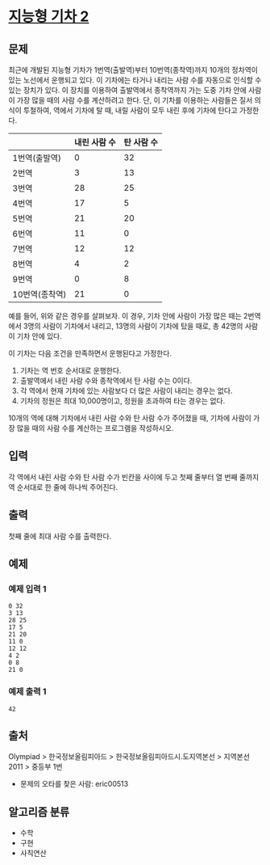 # [지능형 기차 2](https://www.acmicpc.net/problem/2460)

## 문제

최근에 개발된 지능형 기차가 1번역(출발역)부터 10번역(종착역)까지 10개의 정차역이 있는 노선에서 운행되고 있다. 이 기차에는 타거나 내리는 사람 수를 자동으로 인식할 수 있는 장치가 있다. 이 장치를 이용하여 출발역에서 종착역까지 가는 도중 기차 안에 사람이 가장 많을 때의 사람 수를 계산하려고 한다. 단, 이 기차를 이용하는 사람들은 질서 의식이 투철하여, 역에서 기차에 탈 때, 내릴 사람이 모두 내린 후에 기차에 탄다고 가정한다.

|                | 내린 사람 수 | 탄 사람 수 |
| -------------- | ------------ | ---------- |
| 1번역(출발역)  | 0            | 32         |
| 2번역          | 3            | 13         |
| 3번역          | 28           | 25         |
| 4번역          | 17           | 5          |
| 5번역          | 21           | 20         |
| 6번역          | 11           | 0          |
| 7번역          | 12           | 12         |
| 8번역          | 4            | 2          |
| 9번역          | 0            | 8          |
| 10번역(종착역) | 21           | 0          |

예를 들어, 위와 같은 경우를 살펴보자. 이 경우, 기차 안에 사람이 가장 많은 때는 2번역에서 3명의 사람이 기차에서 내리고, 13명의 사람이 기차에 탔을 때로, 총 42명의 사람이 기차 안에 있다.

이 기차는 다음 조건을 만족하면서 운행된다고 가정한다.

1. 기차는 역 번호 순서대로 운행한다.
2. 출발역에서 내린 사람 수와 종착역에서 탄 사람 수는 0이다.
3. 각 역에서 현재 기차에 있는 사람보다 더 많은 사람이 내리는 경우는 없다.
4. 기차의 정원은 최대 10,000명이고, 정원을 초과하여 타는 경우는 없다.

10개의 역에 대해 기차에서 내린 사람 수와 탄 사람 수가 주어졌을 때, 기차에 사람이 가장 많을 때의 사람 수를 계산하는 프로그램을 작성하시오.

## 입력

각 역에서 내린 사람 수와 탄 사람 수가 빈칸을 사이에 두고 첫째 줄부터 열 번째 줄까지 역 순서대로 한 줄에 하나씩 주어진다.

## 출력

첫째 줄에 최대 사람 수를 출력한다.

## 예제

### 예제 입력 1

```
0 32
3 13
28 25
17 5
21 20
11 0
12 12
4 2
0 8
21 0
```

### 예제 출력 1

```
42
```

## 출처

Olympiad > 한국정보올림피아드 > 한국정보올림피아드시․도지역본선 > 지역본선 2011 > 중등부 1번

- 문제의 오타를 찾은 사람: eric00513

## 알고리즘 분류

- 수학
- 구현
- 사칙연산
